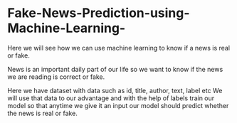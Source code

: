 # Fake-News-Prediction-using-Machine-Learning-
Here we will see how we can use machine learning to know if a news is real or fake.

News is an important daily part of our life so we want to know if the news we are reading is correct or fake. 

Here we have dataset with data such as id, title, author, text, label etc
We will use that data to our advantage and with the help of labels train our model so that anytime we give it an input our model should predict whether the news is real or fake. 
